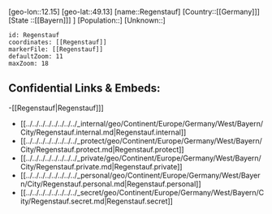 ﻿---
location: [49.13,12.15]
mapzoom: [7,12] 
mapmarker: city 
type: City
tags:
- geo/City


SpocWebEntityId: 33673
isDeleted: false
confidential: public

---
[geo-lon::12.15]
[geo-lat::49.13]
[name::Regenstauf]
[Country::[[Germany]]]
[State ::[[Bayern]]] ]
[Population::]
[Unknown::]


```leaflet
id: Regenstauf
coordinates: [[Regenstauf]]
markerFile: [[Regenstauf]]
defaultZoom: 11 
maxZoom: 18
```


## Confidential Links & Embeds: 
-[[Regenstauf|Regenstauf]]] 
- [[../../../../../../../../_internal/geo/Continent/Europe/Germany/West/Bayern/City/Regenstauf.internal.md|Regenstauf.internal]] 
- [[../../../../../../../../_protect/geo/Continent/Europe/Germany/West/Bayern/City/Regenstauf.protect.md|Regenstauf.protect]] 
- [[../../../../../../../../_private/geo/Continent/Europe/Germany/West/Bayern/City/Regenstauf.private.md|Regenstauf.private]] 
- [[../../../../../../../../_personal/geo/Continent/Europe/Germany/West/Bayern/City/Regenstauf.personal.md|Regenstauf.personal]] 
- [[../../../../../../../../_secret/geo/Continent/Europe/Germany/West/Bayern/City/Regenstauf.secret.md|Regenstauf.secret]] 
